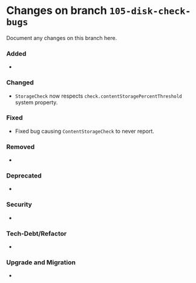 # Changes on branch `105-disk-check-bugs`
Document any changes on this branch here.
### Added
- 

### Changed
- `StorageCheck` now respects `check.contentStoragePercentThreshold` system property.

### Fixed
- Fixed bug causing `ContentStorageCheck` to never report.

### Removed
- 

### Deprecated
- 

### Security
- 

### Tech-Debt/Refactor
- 

### Upgrade and Migration
- 

